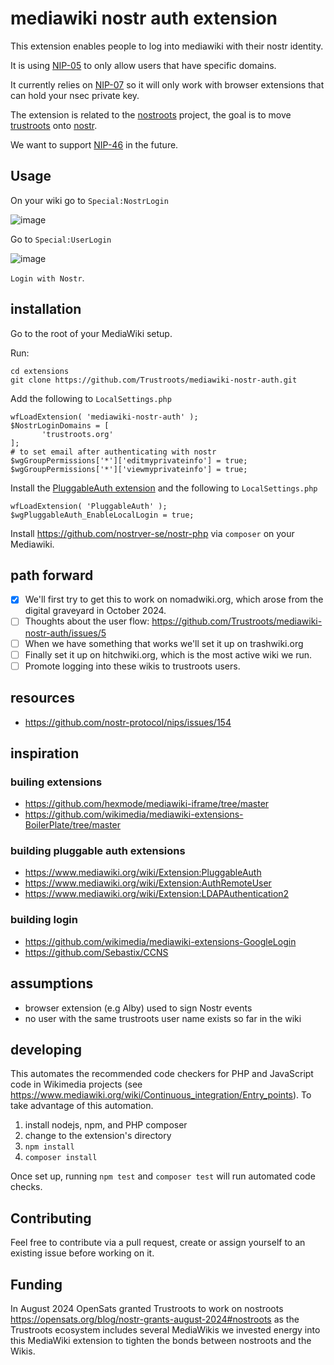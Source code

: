 
# mediawiki nostr auth extension

This extension enables people to log into mediawiki with their nostr identity.

It is using [NIP-05](https://github.com/nostr-protocol/nips/blob/master/05.md) to only allow users that have specific domains.

It currently relies on [NIP-07](https://github.com/nostr-protocol/nips/blob/master/07.md) so it will only work with browser extensions that can hold your nsec private key.

The extension is related to the [nostroots](https://github.com/trustroots/nostroots) project, the goal is to move [trustroots](https://www.trustroots.org/) onto [nostr](https://nostr.net/).

We want to support [NIP-46](https://github.com/nostr-protocol/nips/blob/master/46.md) in the future.


## Usage
On your wiki go to `Special:NostrLogin`

![image](https://github.com/user-attachments/assets/3000d27c-73dd-40e8-a6fc-d2043af764a4)

Go to `Special:UserLogin`

![image](https://github.com/user-attachments/assets/cd4a0062-3c61-4d21-839c-419601fbca59)

`Login with Nostr`.

## installation
Go to the root of your MediaWiki setup.

Run:
```
cd extensions
git clone https://github.com/Trustroots/mediawiki-nostr-auth.git
```

Add the following to `LocalSettings.php`
```
wfLoadExtension( 'mediawiki-nostr-auth' );
$NostrLoginDomains = [
	   'trustroots.org'
];
# to set email after authenticating with nostr
$wgGroupPermissions['*']['editmyprivateinfo'] = true;
$wgGroupPermissions['*']['viewmyprivateinfo'] = true;
```

Install the [PluggableAuth extension](https://www.mediawiki.org/wiki/Extension:PluggableAuth) and the following to `LocalSettings.php`
```
wfLoadExtension( 'PluggableAuth' );
$wgPluggableAuth_EnableLocalLogin = true;
```

Install https://github.com/nostrver-se/nostr-php via `composer` on your Mediawiki.

## path forward

- [x] We'll first try to get this to work on nomadwiki.org, which arose from the digital graveyard in October 2024.
- [ ] Thoughts about the user flow: https://github.com/Trustroots/mediawiki-nostr-auth/issues/5
- [ ] When we have something that works we'll set it up on trashwiki.org
- [ ] Finally set it up on hitchwiki.org, which is the most active wiki we run.
- [ ] Promote logging into these wikis to trustroots users.

## resources

- https://github.com/nostr-protocol/nips/issues/154

## inspiration

### builing extensions
- https://github.com/hexmode/mediawiki-iframe/tree/master
- https://github.com/wikimedia/mediawiki-extensions-BoilerPlate/tree/master

### building pluggable auth extensions
- https://www.mediawiki.org/wiki/Extension:PluggableAuth
- https://www.mediawiki.org/wiki/Extension:AuthRemoteUser
- https://www.mediawiki.org/wiki/Extension:LDAPAuthentication2

### building login
- https://github.com/wikimedia/mediawiki-extensions-GoogleLogin
- https://github.com/Sebastix/CCNS

## assumptions
- browser extension (e.g Alby) used to sign Nostr events
- no user with the same trustroots user name exists so far in the wiki

## developing

This automates the recommended code checkers for PHP and JavaScript code in Wikimedia projects
(see https://www.mediawiki.org/wiki/Continuous_integration/Entry_points).
To take advantage of this automation.

1. install nodejs, npm, and PHP composer
2. change to the extension's directory
3. `npm install`
4. `composer install`

Once set up, running `npm test` and `composer test` will run automated code checks.

## Contributing
Feel free to contribute via a pull request, create or assign yourself to an existing issue before working on it.

## Funding

In August 2024 OpenSats granted Trustroots to work on nostroots https://opensats.org/blog/nostr-grants-august-2024#nostroots as the Trustroots ecosystem includes several MediaWikis we invested energy into this MediaWiki extension to tighten the bonds between nostroots and the Wikis.


